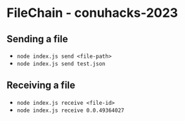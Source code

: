 # FileChain - conuhacks-2023

## Sending a file

- `node index.js send <file-path>`
- `node index.js send test.json`

## Receiving a file

- `node index.js receive <file-id>`
- `node index.js receive 0.0.49364027`
